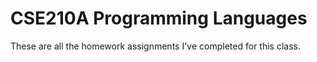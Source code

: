 # CSE210A Programming Languages

These are all the homework assignments I've completed for this class.
